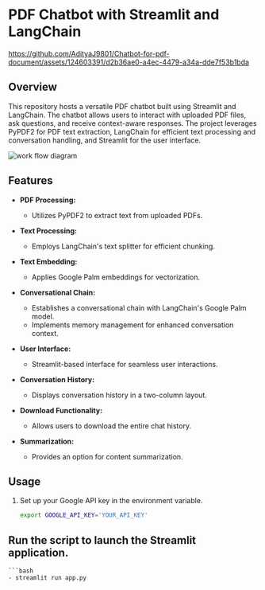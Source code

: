 # PDF Chatbot with Streamlit and LangChain


https://github.com/AdityaJ9801/Chatbot-for-pdf-document/assets/124603391/d2b36ae0-a4ec-4479-a34a-dde7f53b1bda


## Overview

This repository hosts a versatile PDF chatbot built using Streamlit and LangChain. The chatbot allows users to interact with uploaded PDF files, ask questions, and receive context-aware responses. The project leverages PyPDF2 for PDF text extraction, LangChain for efficient text processing and conversation handling, and Streamlit for the user interface.

![work flow diagram](https://github.com/AdityaJ9801/Chatbot-for-pdf-document/assets/124603391/f71d79cf-6829-49b5-835d-a41ba4623cbe)

## Features

- **PDF Processing:**
  - Utilizes PyPDF2 to extract text from uploaded PDFs.

- **Text Processing:**
  - Employs LangChain's text splitter for efficient chunking.

- **Text Embedding:**
  - Applies Google Palm embeddings for vectorization.

- **Conversational Chain:**
  - Establishes a conversational chain with LangChain's Google Palm model.
  - Implements memory management for enhanced conversation context.

- **User Interface:**
  - Streamlit-based interface for seamless user interactions.

- **Conversation History:**
  - Displays conversation history in a two-column layout.

- **Download Functionality:**
  - Allows users to download the entire chat history.

- **Summarization:**
  - Provides an option for content summarization.

## Usage

1. Set up your Google API key in the environment variable.
   ```bash
   export GOOGLE_API_KEY='YOUR_API_KEY'

## Run the script to launch the Streamlit application.
    ```bash
    - streamlit run app.py

